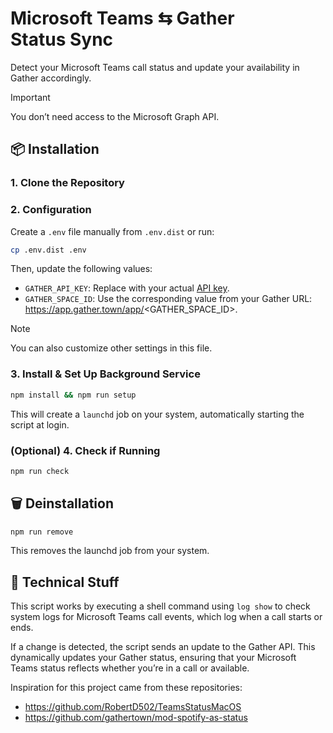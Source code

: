 # Microsoft Teams ⇆ Gather <br/> Status Sync  

Detect your Microsoft Teams call status and update your availability in Gather accordingly.

> [!IMPORTANT]
> You don’t need access to the Microsoft Graph API.

## 📦 Installation

### 1. Clone the Repository

### 2. Configuration
Create a `.env` file manually from `.env.dist` or run:

```sh
cp .env.dist .env
```

Then, update the following values:
* `GATHER_API_KEY`: Replace with your actual [API key](https://app.gather.town/apikeys).
* `GATHER_SPACE_ID`: Use the corresponding value from your Gather URL: https://app.gather.town/app/<GATHER_SPACE_ID>.

> [!NOTE]
> You can also customize other settings in this file.

### 3. Install & Set Up Background Service
```sh
npm install && npm run setup
```

This will create a `launchd` job on your system, automatically starting the script at login.

### (Optional) 4. Check if Running
```sh
npm run check
```


## 🗑️ Deinstallation

```sh
npm run remove
```

This removes the launchd job from your system.

## 🔧 Technical Stuff
This script works by executing a shell command using `log show` to check system logs for Microsoft Teams call events, which log when a call starts or ends.

If a change is detected, the script sends an update to the Gather API. This dynamically updates your Gather status, ensuring that your Microsoft Teams status reflects whether you’re in a call or available.

Inspiration for this project came from these repositories:
* https://github.com/RobertD502/TeamsStatusMacOS
* https://github.com/gathertown/mod-spotify-as-status